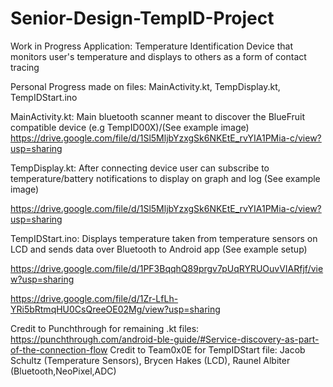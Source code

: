 # Senior-Design-TempID-Project
Work in Progress Application: Temperature Identification Device that monitors user's temperature and displays to others as a form of contact tracing

Personal Progress made on files: MainActivity.kt, TempDisplay.kt, TempIDStart.ino

MainActivity.kt: Main bluetooth scanner meant to discover the BlueFruit compatible device (e.g TempID00X)/(See example image)
https://drive.google.com/file/d/1Sl5MljbYzxgSk6NKEtE_rvYIA1PMia-c/view?usp=sharing

TempDisplay.kt: After connecting device user can subscribe to temperature/battery notifications to display on graph and log (See example image)

https://drive.google.com/file/d/1Sl5MljbYzxgSk6NKEtE_rvYIA1PMia-c/view?usp=sharing

TempIDStart.ino: Displays temperature taken from temperature sensors on LCD and sends data over Bluetooth to Android app (See example setup)

https://drive.google.com/file/d/1PF3BqqhQ89prgv7pUqRYRUOuvVIARfjf/view?usp=sharing

https://drive.google.com/file/d/1Zr-LfLh-YRi5bRtmqHU0CsQreeOE02Mg/view?usp=sharing

Credit to Punchthrough for remaining .kt files: https://punchthrough.com/android-ble-guide/#Service-discovery-as-part-of-the-connection-flow
Credit to Team0x0E for TempIDStart file: Jacob Schultz (Temperature Sensors), Brycen Hakes (LCD), Raunel Albiter (Bluetooth,NeoPixel,ADC)
